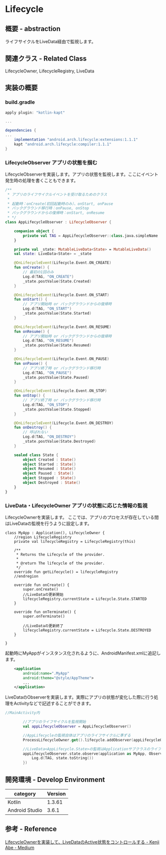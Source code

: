 # Lifecycle

## 概要 - abstraction

ライフサイクルをLiveData経由で監視します。

## 関連クラス - Related Class
LifecycleOwner, LifecycleRegistry, LiveData

## 実装の概要

### build.gradle

```groovy
apply plugin: "kotlin-kapt"

...

dependencies {
...
    implementation "android.arch.lifecycle:extensions:1.1.1"
    kapt "android.arch.lifecycle:compiler:1.1.1"
}
```

### LifecycleObserver アプリの状態を掴む

LifecycleObserverを実装します。アプリの状態を監視します。ここにイベント発生時の処理を書くこともできます。

```kotlin : AppLifecycleObserver.kt
/**
 * アプリのライフサイクルイベントを受け取るためのクラス
 *
 * 起動時：onCreate(初回起動時のみ）、onStart, onPause
 * バックグラウンド移行時：onPause, onStop
 * バックグラウンドからの復帰時：onStart, onResume
 * */
class AppLifecycleObserver : LifecycleObserver {

    companion object {
        private val TAG = AppLifecycleObserver::class.java.simpleName
    }

    private val _state: MutableLiveData<State> = MutableLiveData()
    val state: LiveData<State> = _state

    @OnLifecycleEvent(Lifecycle.Event.ON_CREATE)
    fun onCreate() {
        // 最初の1回のみ
        Log.d(TAG, "ON_CREATE")
        _state.postValue(State.Created)
    }

    @OnLifecycleEvent(Lifecycle.Event.ON_START)
    fun onStart() {
        // アプリ開始時 or バックグラウンドからの復帰時
        Log.d(TAG, "ON_START")
        _state.postValue(State.Started)
    }

    @OnLifecycleEvent(Lifecycle.Event.ON_RESUME)
    fun onResume() {
        // アプリ開始時 or バックグラウンドからの復帰時
        Log.d(TAG, "ON_RESUME")
        _state.postValue(State.Resumed)
    }

    @OnLifecycleEvent(Lifecycle.Event.ON_PAUSE)
    fun onPause() {
        // アプリ終了時 or バックグラウンド移行時
        Log.d(TAG, "ON_PAUSE")
        _state.postValue(State.Paused)
    }

    @OnLifecycleEvent(Lifecycle.Event.ON_STOP)
    fun onStop() {
        // アプリ終了時 or バックグラウンド移行時
        Log.d(TAG, "ON_STOP")
        _state.postValue(State.Stopped)
    }

    @OnLifecycleEvent(Lifecycle.Event.ON_DESTROY)
    fun onDestroy() {
        // 呼ばれない
        Log.d(TAG, "ON_DESTROY")
        _state.postValue(State.Destroyed)
    }

    sealed class State {
        object Created : State()
        object Started : State()
        object Resumed : State()
        object Paused : State()
        object Stopped : State()
        object Destroyed : State()
    }
}
```

### LiveData・LifecycleOwner アプリの状態に応じた情報の監視

LifecycleOwnerを実装します。
ここでは、アプリのプロセスが存在している間はLiveDataの監視を行うように設定します。

```kotlin: MyApp.kt
class MyApp : Application(), LifecycleOwner {
    //region LifecycleRegistry
    private val lifecycleRegistry = LifecycleRegistry(this)

    /**
     * Returns the Lifecycle of the provider.
     *
     * @return The lifecycle of the provider.
     */
    override fun getLifecycle() = lifecycleRegistry
    //endregion

    override fun onCreate() {
        super.onCreate()
        //LiveDataの更新開始
        lifecycleRegistry.currentState = Lifecycle.State.STARTED
    }

    override fun onTerminate() {
        super.onTerminate()

        //LiveDataの更新終了
        lifecycleRegistry.currentState = Lifecycle.State.DESTROYED
    }

}
```

起動時にMyAppがインスタンス化されるように、AndroidManifest.xmlに追記します。

```xml
    <application
        android:name=".MyApp"
        android:theme="@style/AppTheme">
        ...
    </application>

```

LiveDataのObserverを実装します。実際にアプリの状態が変化した際に行う処理をActivityなどで記述することができます。

```kotlin:MainActivity.kt
//MainActivity内

		//アプリのライフサイクルを監視開始
        val appLifecycleObserver = AppLifecycleObserver()

        //AppLifecycleの監視自体はアプリのライフサイクルに準ずる
        ProcessLifecycleOwner.get().lifecycle.addObserver(appLifecycleObserver)

        //LiveData<AppLifecycle.State>の監視はApplicationサブクラスのライフサイクルに準じて行われる
        appLifecycleObserver.state.observe(application as MyApp, Observer { state ->
            Log.d(TAG, state.toString())
        })
```

## 開発環境 - Develop Environment

|category | Version|
|---|---|
| Kotlin | 1.3.61 |
| Android Studio | 3.6.1 |

## 参考 - Reference

[LifecycleOwnerを実装して、LiveDataのActive状態をコントロールする - Kenji Abe - Medium](https://medium.com/@star_zero/lifecycleowner%E3%82%92%E5%AE%9F%E8%A3%85%E3%81%97%E3%81%A6-livedata%E3%81%AEactive%E7%8A%B6%E6%85%8B%E3%82%92%E3%82%B3%E3%83%B3%E3%83%88%E3%83%AD%E3%83%BC%E3%83%AB%E3%81%99%E3%82%8B-2aed692f4666)
